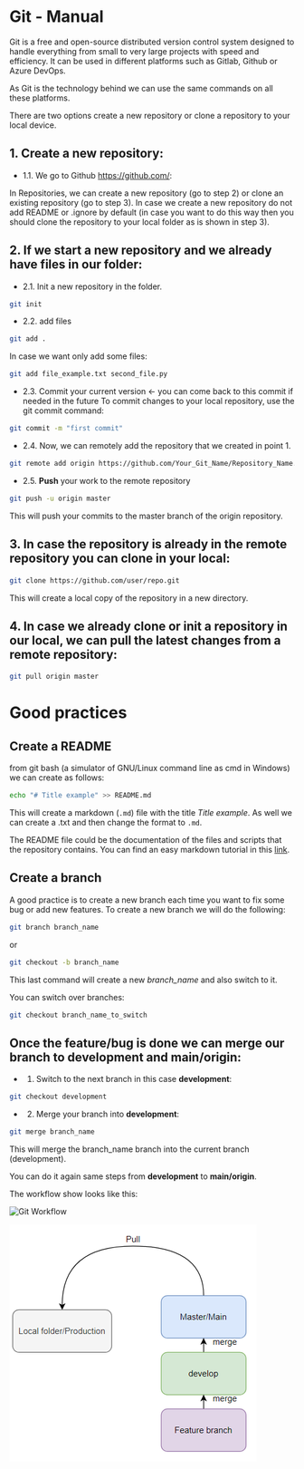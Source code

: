 # Git - Manual


Git is a free and open-source distributed version control system designed to handle everything from small to very large projects with speed and efficiency. It can be used in different platforms such as Gitlab, Github or Azure DevOps.

As Git is the technology behind we can use the same commands on all these platforms.

There are two options create a new repository or clone a repository to your local device.

## 1. Create a new repository:

- 1.1. We go to Github https://github.com/:

In Repositories, we can create a new repository (go to step 2) or clone an existing repository (go to step 3). In case we create a new repository do not add README or .ignore by default (in case you want to do this way then you should clone the repository to your local folder as is shown in step 3).

## 2. If we start a new repository and we already have files in our folder:

- 2.1. Init a new repository in the folder.

```bash
git init
```

- 2.2. add files

```bash
git add .
```

In case we want only add some files:

```bash
git add file_example.txt second_file.py
```

- 2.3. Commit your current version <- you can come back to this commit if needed in the future
To commit changes to your local repository, use the git commit command:

```bash
git commit -m "first commit"
```

- 2.4. Now, we can remotely add the repository that we created in point 1.

```bash
git remote add origin https://github.com/Your_Git_Name/Repository_Name.git
```

- 2.5. **Push** your work to the remote repository

```bash
git push -u origin master
```
This will push your commits to the master branch of the origin repository.

## 3. In case the repository is already in the remote repository you can clone in your local:

```bash
git clone https://github.com/user/repo.git
```
This will create a local copy of the repository in a new directory.

## 4. In case we already clone or init a repository in our local, we can **pull** the latest changes from a remote repository:

```bash
git pull origin master
```


# Good practices

## Create a README
from git bash (a simulator of GNU/Linux command line as cmd in Windows) we can create as follows:

```bash
echo "# Title example" >> README.md
```
This will create a markdown (`.md`) file with the title *Title example*.
As well we can create a .txt and then change the format to `.md`.

The README file could be the documentation of the files and scripts that the repository contains. You can find an easy markdown tutorial in this [link](https://www.markdownguide.org/basic-syntax/).


## Create a branch
A good practice is to create a new branch each time you want to fix some bug or add new features. To create a new branch we will do the following:

```bash
git branch branch_name
```

or

```bash
git checkout -b branch_name
```
This last command will create a new *branch_name* and also switch to it.

You can switch over branches:

```bash
git checkout branch_name_to_switch
```

## Once the feature/bug is done we can merge our branch to **development** and **main/origin**:

- 1. Switch to the next branch in this case **development**:

```bash
git checkout development
```

- 2. Merge your branch into **development**:

```bash
git merge branch_name
```
This will merge the branch_name branch into the current branch (development).

You can do it again same steps from **development** to **main/origin**.

The workflow show looks like this:

![Git Workflow]("./git_workflow.png" "Title")

<img src=".\git_workflow.png" alt="Git Workflow" />
